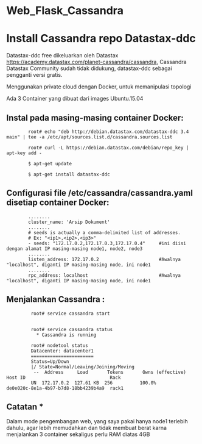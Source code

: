 # Web_Flask_Cassandra

# Install Cassandra repo Datastax-ddc

Datastax-ddc free dikeluarkan oleh Datastax https://academy.datastax.com/planet-cassandra/cassandra, Cassandra Datastax Community sudah tidak didukung, datastax-ddc sebagai pengganti versi gratis.

Menggunakan private cloud dengan Docker, untuk memanipulasi topologi

Ada 3 Container yang dibuat dari images Ubuntu.15.04


## Instal pada masing-masing container Docker:
            
            root# echo "deb http://debian.datastax.com/datastax-ddc 3.4 main" | tee -a /etc/apt/sources.list.d/cassandra.sources.list
            
            root# curl -L https://debian.datastax.com/debian/repo_key | apt-key add -

            $ apt-get update
            
            $ apt-get install datastax-ddc
            
## Configurasi file /etc/cassandra/cassandra.yaml disetiap container Docker:

            ........
            cluster_name: 'Arsip Dokument'
            ........
            # seeds is actually a comma-delimited list of addresses.
            # Ex: "<ip1>,<ip2>,<ip3>"
            - seeds: "172.17.0.2,172.17.0.3,172.17.0.4"     #ini diisi dengan alamat IP masing-masing node1, node2, node3
            ........
            listen_address: 172.17.0.2                      #Awalnya "localhost", diganti IP masing-masing node, ini node1
            ........
            rpc_address: localhost                          #Awalnya "localhost", diganti IP masing-masing node, ini node1

## Menjalankan Cassandra :
          
             root# service cassandra start
             
             
             root# service cassandra status
               * Cassandra is running
               
             root# nodetool status
             Datacenter: datacenter1
             =======================
             Status=Up/Down
             |/ State=Normal/Leaving/Joining/Moving
              --  Address     Load       Tokens       Owns (effective)  Host ID                               Rack
             UN  172.17.0.2  127.61 KB  256          100.0%            de0e020c-8e1a-4b97-b7d8-18bb4239b4a9  rack1

## Catatan *
Dalam mode pengembangan web, yang saya pakai hanya node1 terlebih dahulu, agar lebih memudahkan dan tidak membuat berat
karna menjalankan 3 container sekaligus perlu RAM diatas 4GB


             
             
               

            
